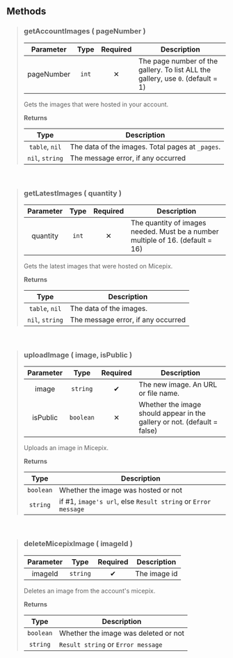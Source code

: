 ## Methods
>### getAccountImages ( pageNumber )
>| Parameter | Type | Required | Description |
>| :-: | :-: | :-: | - |
>| pageNumber | `int` | ✕ | The page number of the gallery. To list ALL the gallery, use `0`. (default = 1) |
>
>Gets the images that were hosted in your account.
>
>**Returns**
>
>| Type | Description |
>| :-: | - |
>| `table`, `nil` | The data of the images. Total pages at `_pages`. |
>| `nil`, `string` | The message error, if any occurred |
>

 
>### getLatestImages ( quantity )
>| Parameter | Type | Required | Description |
>| :-: | :-: | :-: | - |
>| quantity | `int` | ✕ | The quantity of images needed. Must be a number multiple of 16. (default = 16) |
>
>Gets the latest images that were hosted on Micepix.
>
>**Returns**
>
>| Type | Description |
>| :-: | - |
>| `table`, `nil` | The data of the images. |
>| `nil`, `string` | The message error, if any occurred |
>

 
>### uploadImage ( image, isPublic )
>| Parameter | Type | Required | Description |
>| :-: | :-: | :-: | - |
>| image | `string` | ✔ | The new image. An URL or file name. |
>| isPublic | `boolean` | ✕ | Whether the image should appear in the gallery or not. (default = false) |
>
>Uploads an image in Micepix.
>
>**Returns**
>
>| Type | Description |
>| :-: | - |
>| `boolean` | Whether the image was hosted or not |
>| `string` | if #1, `image's url`, else `Result string` or `Error message` |
>

 
>### deleteMicepixImage ( imageId )
>| Parameter | Type | Required | Description |
>| :-: | :-: | :-: | - |
>| imageId | `string` | ✔ | The image id |
>
>Deletes an image from the account's micepix.
>
>**Returns**
>
>| Type | Description |
>| :-: | - |
>| `boolean` | Whether the image was deleted or not |
>| `string` | `Result string` or `Error message` |
>
